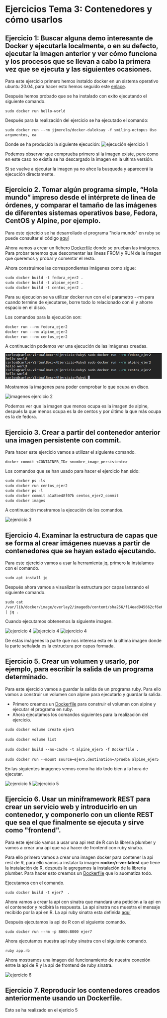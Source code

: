 # Ejercicios Tema 3: Contenedores y cómo usarlos
## Ejercicio 1: Buscar alguna demo interesante de Docker y ejecutarla localmente, o en su defecto, ejecutar la imagen anterior y ver cómo funciona y los procesos que se llevan a cabo la primera vez que se ejecuta y las siguientes ocasiones.

Para este ejercicio primero hemos instaldo docker en un sistema operativo ubuntu 20.04, para hacer esto hemos seguido este [enlace](https://docs.docker.com/engine/install/ubuntu/).

Después hemos probado que se ha instalado con exito ejecutando el siguiente comando.
```
sudo docker run hello-world
```

Después para la realización del ejercicio se ha ejecutado el comando:
```
sudo docker run --rm jjmerelo/docker-daleksay -f smiling-octopus Uso argumentos, ea
```
Donde se ha producido la siguiente ejecución:
![ejecución ejercicio 1](https://github.com/CharlySM/EjerciciosCC2021/tree/main/tema3/img/ejercicio1a.PNG)

Podemos observar que comprueba primero si la imagen existe, pero como en este caso no existía se ha descargado la imagen en la ultima versión.

Si se vuelve a ejecutar la imagen ya no ahce la busqueda y aparecerá la ejecución directamente.

## Ejercicio 2. Tomar algún programa simple, “Hola mundo” impreso desde el intérprete de línea de órdenes, y comparar el tamaño de las imágenes de diferentes sistemas operativos base, Fedora, CentOS y Alpine, por ejemplo.

Para este ejercicio se ha desarrollado el programa "hola mundo" en ruby se puede consultar el código [aquí](https://github.com/CharlySM/EjerciciosCC2021/tree/main/tema3/src/ejer2/HelloWorld.rb)

Ahora vamos a crear un fichero [Dockerfile](https://github.com/CharlySM/EjerciciosCC2021/tree/main/tema3/src/ejer2/Dockerfile) donde se prueban las imágenes. Para probar tenemos que descomentar las lineas FROM y RUN de la imagen que queremos y probar y comentar el resto.

Ahora construimos las correspondientes imágenes como sigue:
```
sudo docker build -t fedora_ejer2 .
sudo docker build -t alpine_ejer2 .
sudo docker build -t centos_ejer2 .
```
Para su ejecucion se va utilizar docker run con el el parametro --rm para cuando termine de ejecutarse, borre todo lo relacionado con él y ahorre espacio en el disco.

 Los comandos para la ejecución son:
 ```
docker run --rm fedora_ejer2
docker run --rm alpine_ejer2
docker run --rm centos_ejer2
 ```

 A continuación podemos ver una ejecución de las imágenes creadas.

 ![ejecución ejercicio 2](https://github.com/CharlySM/EjerciciosCC2021/blob/main/tema3/img/ejecucionEjer2.png)

 Mostramos la imagenes para poder comprobar lo que ocupa en disco.

 ![imagenes ejercicio 2](https://github.com/CharlySM/EjerciciosCC2021/tree/main/tema3/img/imagenes.PNG)

Podemos ver que la imagen que menos ocupa es la imagen de alpine, después la que menos ocupa es la de centos y por último la que más ocupa es la de fedora.

## Ejercicio 3. Crear a partir del contenedor anterior una imagen persistente con commit.

Para hacer este ejercicio vamos a utilizar el siguiente comando.

```
docker commit <CONTAINER_ID> <nombre_image_persistente>
```

Los comandos que se han usado para hacer el ejercicio han sido:

```
sudo docker ps -ls
sudo docker run centos_ejer2
sudo docker ps -l
sudo docker commit a1a8be48f07b centos_ejer2_commit
sudo docker images
```

A continuación mostramos la ejecución de los comandos.

![ejercicio 3](https://github.com/CharlySM/EjerciciosCC2021/tree/main/tema3/img/ejercicio3.PNG)

## Ejercicio 4. Examinar la estructura de capas que se forma al crear imágenes nuevas a partir de contenedores que se hayan estado ejecutando.
 Para este ejercicio vamos a usar la herramienta jq, primero la instalamos con el comando.

 ```
 sudo apt install jq
 ```

Después ahora vamos a visualizar la estructura por capas lanzando el siguiente comando.

```
sudo cat /var/lib/docker/image/overlay2/imagedb/content/sha256/f14ead945662cf6e69f4bac7b8ec86c4b063c9c46489e01a0161cfdd45bd8f11 | jq .
```

Cuando ejecutamos obtenemos la siguiente imagen.

![ejercicio 4](https://github.com/CharlySM/EjerciciosCC2021/tree/main/tema3/img/ejer4a.PNG)
![ejercicio 4](https://github.com/CharlySM/EjerciciosCC2021/tree/main/tema3/img/ejer4b.PNG)
![ejercicio 4](https://github.com/CharlySM/EjerciciosCC2021/tree/main/tema3/img/ejer4c.PNG)

De estas imágenes la parte que nos interesa esta en la última imagen donde la parte señalada es la estructura por capas formada.

## Ejercicio 5. Crear un volumen y usarlo, por ejemplo, para escribir la salida de un programa determinado.

Para este ejercicio vamos a guardar la salida de un programa ruby. Para ello vamos a construir un volumen con alpine para ejecutarlo y guardar la salida.
- Primero creamos un [Dockerfile](https://github.com/CharlySM/EjerciciosCC2021/tree/main/tema3/src/ejer5/Dockerfile) para construir el volumen con alpine y ejecutar el programa en ruby.
- Ahora ejecutamos los comandos siguientes para la realización del ejercicio.
```
sudo docker volume create ejer5

sudo docker volume list

sudo docker build --no-cache -t alpine_ejer5 -f Dockerfile .

sudo docker run --mount source=ejer5,destination=/prueba alpine_ejer5
```

En las siguientes imágenes vemos como ha ido todo bien a la hora de ejecutar.

![ejercicio 5](https://github.com/CharlySM/EjerciciosCC2021/tree/main/tema3/img/ejer5a.PNG)
![ejercicio 5](https://github.com/CharlySM/EjerciciosCC2021/tree/main/tema3/img/ejer5b.PNG)

## Ejercicio 6. Usar un miniframework REST para crear un servicio web y introducirlo en un contenedor, y componerlo con un cliente REST que sea el que finalmente se ejecuta y sirve como "frontend".

Para este ejericio vamos a usar una api rest de R con la libreria plumber y vamos a crear una api que va a hacer de frontend con ruby sinatra.

Para ello primero vamos a crear una imagen docker para contener la api rest de R, para ello vamos a instalar la imagen **rocker/r-ver:latest** que tiene la instalación de R, después le agregamos la instalación de la libreria plumber. Para hacer esto creamos un [Dockerfile](https://github.com/CharlySM/EjerciciosCC2021/tree/main/tema3/src/ejer6/Dockerfile) que lo auomatiza todo.

Ejecutamos con el comando.

```
sudo docker build -t ejer7  .
```

Ahora vamos a crear la api con sinatra que mandará una petición a la api en el contenedor y recibirá la respuesta. La api sinatra nos muestra el mensaje recibido por la api en R. La api ruby sinatra esta definida [aquí](https://github.com/CharlySM/EjerciciosCC2021/tree/main/tema3/src/ejer6/pruebaConnection)

Después ejecutamos la api de R con el siguiente comando.

```
sudo docker run --rm -p 8000:8000 ejer7
```

Ahora ejecutamos nuestra api ruby sinatra con el siguiente comando.

```
ruby app.rb
```

Ahora mostramos una imagen del funcionamiento de nuestra conexión entre la api de R y la api de frontend de ruby sinatra.

![ejercicio 6](https://github.com/CharlySM/EjerciciosCC2021/tree/main/tema3/img/ejer6a.PNG)


## Ejercicio 7. Reproducir los contenedores creados anteriormente usando un Dockerfile.

Esto se ha realizado en el ejericio 5
